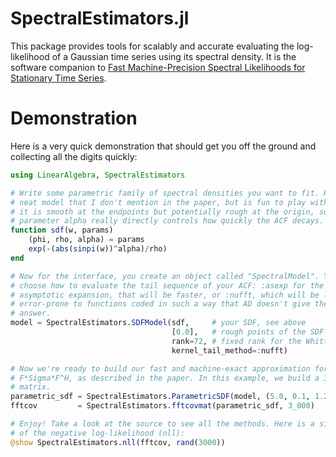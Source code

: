 # SpectralEstimators.jl

This package provides tools for scalably and accurate evaluating the
log-likelihood of a Gaussian time series using its spectral density. It is the
software companion to [Fast Machine-Precision Spectral Likelihoods for
Stationary Time Series](https://arxiv.org/abs/2404.16583). 

# Demonstration

Here is a very quick demonstration that should get you off the ground and
collecting all the digits quickly:
```julia
using LinearAlgebra, SpectralEstimators

# Write some parametric family of spectral densities you want to fit. Here is a
# neat model that I don't mention in the paper, but is fun to play with because
# it is smooth at the endpoints but potentially rough at the origin, so the
# parameter alpha really directly controls how quickly the ACF decays.
function sdf(w, params)
    (phi, rho, alpha) = params
    exp(-(abs(sinpi(w))^alpha)/rho)
end

# Now for the interface, you create an object called "SpectralModel". You can
# choose how to evaluate the tail sequence of your ACF: :asexp for the
# asymptotic expansion, that will be faster, or :nufft, which will be less
# error-prone to functions coded in such a way that AD doesn't give the right
# answer.
model = SpectralEstimators.SDFModel(sdf,     # your SDF, see above
                                    [0.0],   # rough points of the SDF
                                    rank=72, # fixed rank for the Whittle correction
                                    kernel_tail_method=:nufft)

# Now we're ready to build our fast and machine-exact approximation for
# F*Sigma*F^H, as described in the paper. In this example, we build a 3k x 3k
# matrix.
parametric_sdf = SpectralEstimators.ParametricSDF(model, (5.0, 0.1, 1.25))
fftcov         = SpectralEstimators.fftcovmat(parametric_sdf, 3_000)

# Enjoy! Take a look at the source to see all the methods. Here is a simple case
# of the negative log-likelihood (nll):
@show SpectralEstimators.nll(fftcov, rand(3000))
```

